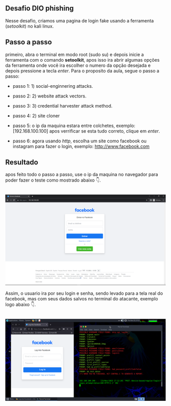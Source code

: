 ## Desafio DIO phishing
Nesse desafio, criamos uma pagina de login
fake usando a ferramenta (*setoolkit*) no 
kali linux.

## Passo a passo
primeiro, abra o terminal em modo root (sudo su)
e depois inicie a ferramenta com o comando **setoolkit**, apos isso ira abrir algumas opções da ferramenta onde você ira escolher o numero da opção desejada e depois pressione a tecla *enter*. Para o proposito da aula, segue o passo a passo:

- passo 1: 1) social-enginnering attacks.

- passo 2: 2) website attack vectors.

- passo 3: 3) credential harvester attack method.

- passo 4: 2) site cloner

- passo 5: o ip da maquina estara entre colchetes, exemplo: [192.168.100.100] apos verrificar se esta tudo correto, clique em *enter*.

- passo 6: agora usando *http*, escolha um site como facebook ou instagram para fazer o login, exemplo: http://www.facebook.com

## Resultado

apos feito todo o passo a passo, use o ip da maquina no navegador para poder fazer o teste como mostrado abaixo 👇.

<br>
<img src="Tela de login.png">

<br>

Assim, o usuario ira por seu login e senha, sendo levado para a tela real do facebook, mas com seus dados salvos no terminal do atacante, exemplo logo abaixo 👇.

<br>
<img src='terminal.png'>

